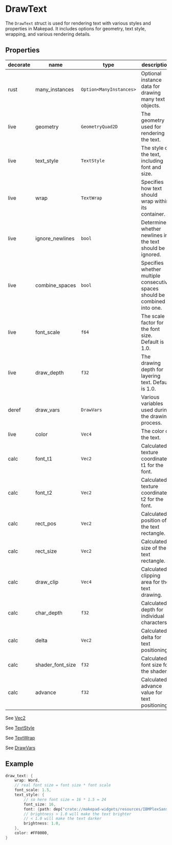 # DrawText

The `DrawText` struct is used for rendering text with various styles and properties in Makepad. It includes options for geometry, text style, wrapping, and various rendering details.

## Properties
|decorate|name|type|description|
|--|--|--|--|
|rust| many_instances| `Option<ManyInstances>`| Optional instance data for drawing many text objects. |
|live| geometry| `GeometryQuad2D`| The geometry used for rendering the text. |
|live| text_style| `TextStyle`| The style of the text, including font and size. |
|live| wrap| `TextWrap`| Specifies how text should wrap within its container. |
|live| ignore_newlines| `bool`| Determines whether newlines in the text should be ignored. |
|live| combine_spaces| `bool`| Specifies whether multiple consecutive spaces should be combined into one. |
|live| font_scale| `f64`| The scale factor for the font size. Default is 1.0. |
|live| draw_depth| `f32`| The drawing depth for layering text. Default is 1.0. |
|deref| draw_vars| `DrawVars`| Various variables used during the drawing process. |
|live| color| `Vec4`| The color of the text. |
|calc| font_t1| `Vec2`| Calculated texture coordinate t1 for the font. |
|calc| font_t2| `Vec2`| Calculated texture coordinate t2 for the font. |
|calc| rect_pos| `Vec2`| Calculated position of the text rectangle. |
|calc| rect_size| `Vec2`| Calculated size of the text rectangle. |
|calc| draw_clip| `Vec4`| Calculated clipping area for the text drawing. |
|calc| char_depth| `f32`| Calculated depth for individual characters. |
|calc| delta| `Vec2`| Calculated delta for text positioning. |
|calc| shader_font_size| `f32`| Calculated font size for the shader. |
|calc| advance| `f32`| Calculated advance value for text positioning. |

See [Vec2](./dvec2.md)

See [TextStyle](./text_style.md)

See [TextWrap](./text_wrap.md)

See [DrawVars](./draw_vars.md)

## Example

```rust
draw_text: {
    wrap: Word,
    // real font size = font size * font scale
    font_scale: 1.5,
    text_style: {
        // so here font size = 16 * 1.5 = 24
        font_size: 16,
        font: {path: dep("crate://makepad-widgets/resources/IBMPlexSans-SemiBold.ttf")},
        // brightness > 1.0 will make the text brighter
        // < 1.0 will make the text darker
        brightness: 1.0,
    },
    color: #FF0000,
}
```
